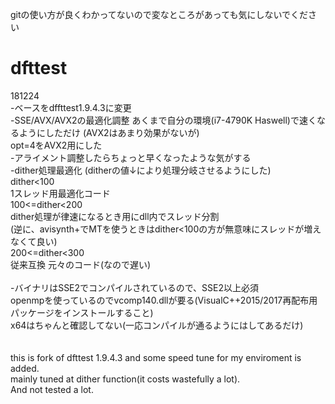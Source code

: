 gitの使い方が良くわかってないので変なところがあっても気にしないでください

# dfttest
181224<br>
-ベースをdffttest1.9.4.3に変更<br>
-SSE/AVX/AVX2の最適化調整 あくまで自分の環境(i7-4790K Haswell)で速くなるようにしただけ (AVX2はあまり効果がないが)<br>
 opt=4をAVX2用にした<br>
-アライメント調整したらちょっと早くなったような気がする<br>
-dither処理最適化 (ditherの値↓により処理分岐させるようにした)<br>
 dither<100<br>
  1スレッド用最適化コード<br>
 100<=dither<200<br>
  dither処理が律速になるとき用にdll内でスレッド分割 <br>
  (逆に、avisynth+でMTを使うときはdither<100の方が無意味にスレッドが増えなくて良い)<br>
 200<=dither<300<br>
  従来互換 元々のコード(なので遅い)<br>
<br>
-バイナリはSSE2でコンパイルされているので、SSE2以上必須<br>
 openmpを使っているのでvcomp140.dllが要る(VisualC++2015/2017再配布用パッケージをインストールすること)<br>
 x64はちゃんと確認してない(一応コンパイルが通るようにはしてあるだけ)<br>
 <br>
<br>
this is fork of dfttest 1.9.4.3 and some speed tune for my enviroment is added.<br>
mainly tuned at dither function(it costs wastefully a lot).<br>
And not tested a lot.<br>

